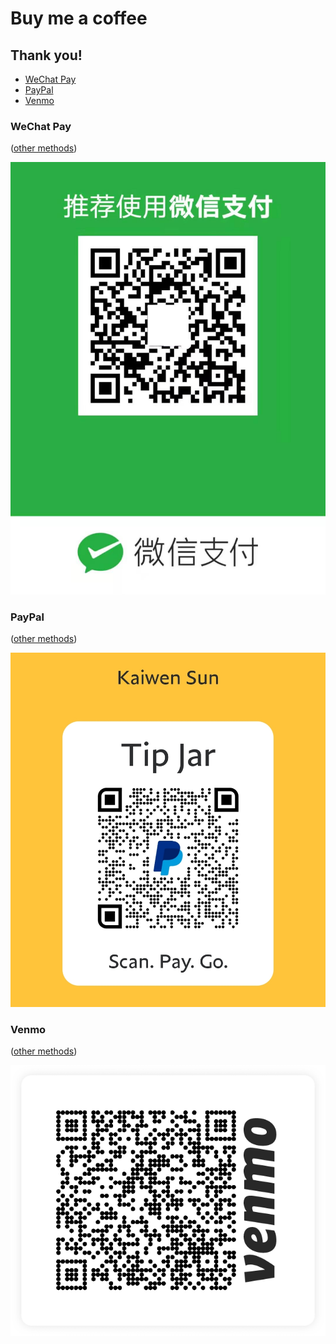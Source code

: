 # Buy me a coffee

## Thank you!
* [WeChat Pay](#wechat-pay)
* [PayPal](#paypal)
* [Venmo](#venmo)

### WeChat Pay

([other methods](#thank-you))

![WeChat Pay](./images/wechat-pay.jpeg)

### PayPal

([other methods](#thank-you))

![PayPal](./images/paypal.jpeg)

### Venmo

([other methods](#thank-you))

![Venmo](./images/venmo.png)
